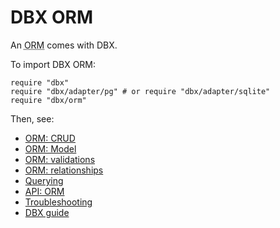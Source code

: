 # DBX ORM

An <abbr title="Object-Relational Mapping">ORM</abbr> comes with DBX.

To import DBX ORM:

```crystal
require "dbx"
require "dbx/adapter/pg" # or require "dbx/adapter/sqlite"
require "dbx/orm"
```

Then, see:

* [ORM: CRUD](/guide/orm/crud.md)
* [ORM: Model](/guide/orm/model.md)
* [ORM: validations](/guide/orm/validations.md)
* [ORM: relationships](/guide/orm/relationships.md)
* [Querying](/guide/querying.md)
* [API: ORM](https://nicolab.github.io/crystal-dbx/DBX/ORM.html)
* [Troubleshooting](/guide/troubleshooting.md)
* [DBX guide](/guide/)
